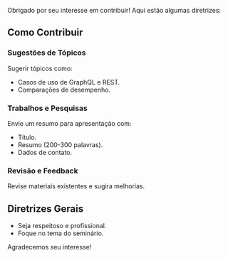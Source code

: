 Obrigado por seu interesse em contribuir! Aqui estão algumas diretrizes:

## Como Contribuir

### Sugestões de Tópicos
Sugerir tópicos como:
- Casos de uso de GraphQL e REST.
- Comparações de desempenho.

### Trabalhos e Pesquisas
Envie um resumo para apresentação com:
- Título.
- Resumo (200-300 palavras).
- Dados de contato.

### Revisão e Feedback
Revise materiais existentes e sugira melhorias.

## Diretrizes Gerais
- Seja respeitoso e profissional.
- Foque no tema do seminário.


Agradecemos seu interesse!

